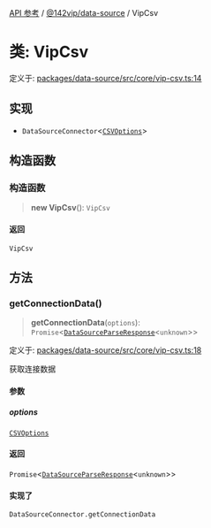 [API 参考](../wiki/Home) / [@142vip/data-source](../wiki/@142vip.data-source) / VipCsv

# 类: VipCsv

定义于: [packages/data-source/src/core/vip-csv.ts:14](https://github.com/142vip/core-x/blob/5281e59d2cdd2de59e1ea761d17ed7fe118d1e60/packages/data-source/src/core/vip-csv.ts#L14)

## 实现

* `DataSourceConnector`<[`CSVOptions`](../wiki/@142vip.data-source.%E6%8E%A5%E5%8F%A3.CSVOptions)>

## 构造函数

### 构造函数

> **new VipCsv**(): `VipCsv`

#### 返回

`VipCsv`

## 方法

### getConnectionData()

> **getConnectionData**(`options`): `Promise`<[`DataSourceParseResponse`](../wiki/@142vip.data-source.%E6%8E%A5%E5%8F%A3.DataSourceParseResponse)<`unknown`>>

定义于: [packages/data-source/src/core/vip-csv.ts:18](https://github.com/142vip/core-x/blob/5281e59d2cdd2de59e1ea761d17ed7fe118d1e60/packages/data-source/src/core/vip-csv.ts#L18)

获取连接数据

#### 参数

##### options

[`CSVOptions`](../wiki/@142vip.data-source.%E6%8E%A5%E5%8F%A3.CSVOptions)

#### 返回

`Promise`<[`DataSourceParseResponse`](../wiki/@142vip.data-source.%E6%8E%A5%E5%8F%A3.DataSourceParseResponse)<`unknown`>>

#### 实现了

`DataSourceConnector.getConnectionData`
